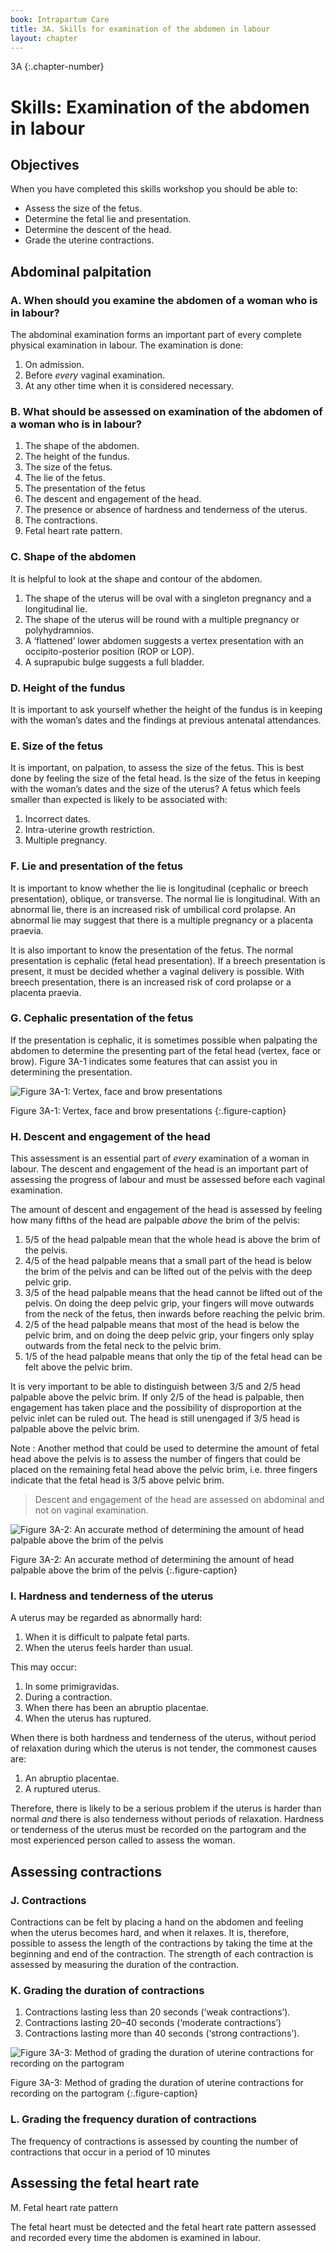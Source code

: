 ```yaml
---
book: Intrapartum Care
title: 3A. Skills for examination of the abdomen in labour
layout: chapter
---
```


3A
{:.chapter-number}

# Skills: Examination of the abdomen in labour

## Objectives

When you have completed this skills workshop you should be able to:

*	Assess the size of the fetus.
*	Determine the fetal lie and presentation.
*	Determine the descent of the head.
*	Grade the uterine contractions.

## Abdominal palpitation

### A. When should you examine the abdomen of a woman who is in labour?

The abdominal examination forms an important part of every complete physical examination in labour. The examination is done:

1.	On admission.
1.	Before *every* vaginal examination.
1.	At any other time when it is considered necessary.

### B. What should be assessed on examination of the abdomen of a woman who is in labour?

1.	The shape of the abdomen.
1.	The height of the fundus.
1.	The size of the fetus.
1.	The lie of the fetus.
1.	The presentation of the fetus
1.	The descent and engagement of the head.
1.	The presence or absence of hardness and tenderness of the uterus.
1.	The contractions.
1.	Fetal heart rate pattern.

### C. Shape of the abdomen

It is helpful to look at the shape and contour of the abdomen.

1.	The shape of the uterus will be oval with a singleton pregnancy and a longitudinal lie.
1.	The shape of the uterus will be round with a multiple pregnancy or polyhydramnios.
1.	A ‘flattened’ lower abdomen suggests a vertex presentation with an occipito-posterior position (ROP or LOP).
1.	A suprapubic bulge suggests a full bladder.

### D. Height of the fundus

It is important to ask yourself whether the height of the fundus is in keeping with the woman’s dates and the findings at previous antenatal attendances.

### E. Size of the fetus

It is important, on palpation, to assess the size of the fetus. This is best done by feeling the size of the fetal head. Is the size of the fetus in keeping with the woman’s dates and the size of the uterus? A fetus which feels smaller than expected is likely to be associated with:

1.	Incorrect dates.
1.	Intra-uterine growth restriction.
1.	Multiple pregnancy.

### F. Lie and presentation of the fetus

It is important to know whether the lie is longitudinal (cephalic or breech presentation), oblique, or transverse. The normal lie is longitudinal. With an abnormal lie, there is an increased risk of umbilical cord prolapse. An abnormal lie may suggest that there is a multiple pregnancy or a placenta praevia.

It is also important to know the presentation of the fetus. The normal presentation is cephalic (fetal head presentation). If a breech presentation is present, it must be decided whether a vaginal delivery is possible. With breech presentation, there is an increased risk of cord prolapse or a placenta praevia.

### G. Cephalic presentation of the fetus

If the presentation is cephalic, it is sometimes possible when palpating the abdomen to determine the presenting part of the fetal head (vertex, face or brow). Figure 3A-1 indicates some features that can assist you in determining the presentation.

![Figure 3A-1: Vertex, face and brow presentations](images/3a-1.svg)

Figure 3A-1: Vertex, face and brow presentations
{:.figure-caption}

### H. Descent and engagement of the head

This assessment is an essential part of *every* examination of a woman in labour. The descent and engagement of the head is an important part of assessing the progress of labour and must be assessed before each vaginal examination.

The amount of descent and engagement of the head is assessed by feeling how many fifths of the head are palpable *above* the brim of the pelvis:

1.	5/5 of the head palpable mean that the whole head is above the brim of the pelvis.
1.	4/5 of the head palpable means that a small part of the head is below the brim of the pelvis and can be lifted out of the pelvis with the deep pelvic grip.
1.	3/5 of the head palpable means that the head cannot be lifted out of the pelvis. On doing the deep pelvic grip, your fingers will move outwards from the neck of the fetus, then inwards before reaching the pelvic brim.
1.	2/5 of the head palpable means that most of the head is below the pelvic brim, and on doing the deep pelvic grip, your fingers only splay outwards from the fetal neck to the pelvic brim.
1.	1/5 of the head palpable means that only the tip of the fetal head can be felt above the pelvic brim.

It is very important to be able to distinguish between 3/5 and 2/5 head palpable above the pelvic brim. If only 2/5 of the head is palpable, then engagement has taken place and the possibility of disproportion at the pelvic inlet can be ruled out. The head is still unengaged if 3/5 head is palpable above the pelvic brim.

Note
:	Another method that could be used to determine the amount of fetal head above the pelvis is to assess the number of fingers that could be placed on the remaining fetal head above the pelvic brim, i.e. three fingers indicate that the fetal head is 3/5 above pelvic brim.

> Descent and engagement of the head are assessed on abdominal and not on vaginal examination.

![Figure 3A-2: An accurate method of determining the amount of head palpable above the brim of the pelvis](images/3a-2.svg)

Figure 3A-2: An accurate method of determining the amount of head palpable above the brim of the pelvis
{:.figure-caption}

### I. Hardness and tenderness of the uterus

A uterus may be regarded as abnormally hard:

1.	When it is difficult to palpate fetal parts.
2.	When the uterus feels harder than usual.

This may occur:

1.	In some primigravidas.
2.	During a contraction.
3.	When there has been an abruptio placentae.
4.	When the uterus has ruptured.

When there is both hardness and tenderness of the uterus, without period of relaxation during which the uterus is not tender, the commonest causes are:

1.	An abruptio placentae.
2.	A ruptured uterus.

Therefore, there is likely to be a serious problem if the uterus is harder than normal *and* there is also tenderness without periods of relaxation. Hardness or tenderness of the uterus must be recorded on the partogram and the most experienced person called to assess the woman.

## Assessing contractions

### J. Contractions

Contractions can be felt by placing a hand on the abdomen and feeling when the uterus becomes hard, and when it relaxes. It is, therefore, possible to assess the length of the contractions by taking the time at the beginning and end of the contraction. The strength of each contraction is assessed by measuring the duration of the contraction.

### K. Grading the duration of contractions

1.	Contractions lasting less than 20 seconds (‘weak contractions’).
2.	Contractions lasting 20–40 seconds (‘moderate contractions’)
3.	Contractions lasting more than 40 seconds (‘strong contractions’).

![Figure 3A-3: Method of grading the duration of uterine contractions for recording on the partogram](images/3a-3.svg)

Figure 3A-3: Method of grading the duration of uterine contractions for recording on the partogram
{:.figure-caption}

### L. Grading the frequency duration of contractions

The frequency of contractions is assessed by counting the number of contractions that occur in a period of 10 minutes

## Assessing the fetal heart rate

M. Fetal heart rate pattern

The fetal heart must be detected and the fetal heart rate pattern assessed and recorded every time the abdomen is examined in labour.
